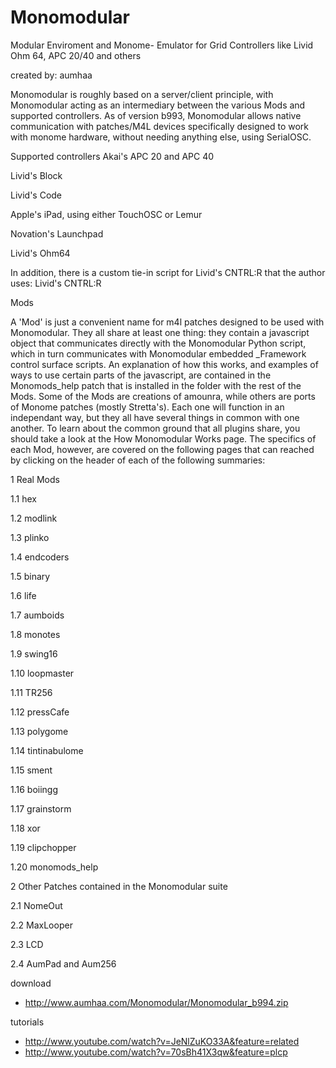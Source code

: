 # Monomodular

Modular Enviroment and Monome- Emulator for Grid Controllers like Livid Ohm 64, APC 20/40 and others

created by: aumhaa

Monomodular is roughly based on a server/client principle, with Monomodular acting as an intermediary between the various Mods and supported controllers. As of version b993, Monomodular allows native communication with patches/M4L devices specifically designed to work with monome hardware, without needing anything else, using SerialOSC.

Supported controllers Akai's APC 20 and APC 40

Livid's Block

Livid's Code

Apple's iPad, using either TouchOSC or Lemur

Novation's Launchpad

Livid's Ohm64

In addition, there is a custom tie-in script for Livid's CNTRL:R that the author uses: Livid's CNTRL:R

Mods

A 'Mod' is just a convenient name for m4l patches designed to be used with Monomodular. They all share at least one thing: they contain a javascript object that communicates directly with the Monomodular Python script, which in turn communicates with Monomodular embedded _Framework control surface scripts. An explanation of how this works, and examples of ways to use certain parts of the javascript, are contained in the Monomods_help patch that is installed in the folder with the rest of the Mods. Some of the Mods are creations of amounra, while others are ports of Monome patches (mostly Stretta's). Each one will function in an independant way, but they all have several things in common with one another. To learn about the common ground that all plugins share, you should take a look at the How Monomodular Works page. The specifics of each Mod, however, are covered on the following pages that can reached by clicking on the header of each of the following summaries:

1 Real Mods

1.1 hex

1.2 modlink

1.3 plinko

1.4 endcoders

1.5 binary

1.6 life

1.7 aumboids

1.8 monotes

1.9 swing16

1.10 loopmaster

1.11 TR256

1.12 pressCafe

1.13 polygome

1.14 tintinabulome

1.15 sment

1.16 boiingg

1.17 grainstorm

1.18 xor

1.19 clipchopper

1.20 monomods_help

2 Other Patches contained in the Monomodular suite

2.1 NomeOut

2.2 MaxLooper

2.3 LCD

2.4 AumPad and Aum256

download
 * http://www.aumhaa.com/Monomodular/Monomodular_b994.zip

tutorials
 * http://www.youtube.com/watch?v=JeNlZuKO33A&feature=related
 * http://www.youtube.com/watch?v=70sBh41X3qw&feature=plcp


